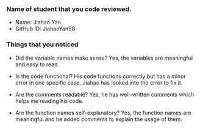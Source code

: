 ### Name of student that you code reviewed.
- Name: Jiahao Yan
- GitHub ID: JiahaoYan98


### Things that you noticed
- Did the variable names make sense?
Yes, the variables are meaningful and easy to read.

- Is the code functional?
His code functions correctly but has a minor error in one specific case. Jiahao has looked into the error to fix it.

- Are the comments readable?
Yes, he has well-written comments which helps me reading his code.

- Are the function names self-explanatory?
Yes, the function names are meaningful and he added comments to explain the usage of them.
